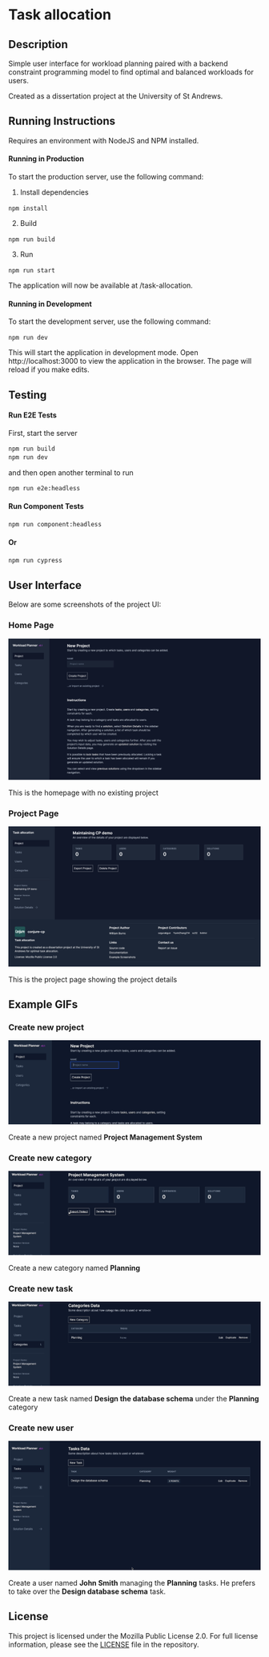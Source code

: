 # Task allocation

## Description

Simple user interface for workload planning paired with a backend constraint programming model to find optimal and balanced workloads for users.

Created as a dissertation project at the University of St Andrews.

## Running Instructions

Requires an environment with NodeJS and NPM installed.

#### Running in Production
To start the production server, use the following command:

1. Install dependencies

`npm install`

2. Build

`npm run build`

3. Run

`npm run start`

The application will now be available at /task-allocation.

#### Running in Development
To start the development server, use the following command:

`npm run dev`

This will start the application in development mode. Open http://localhost:3000 to view the application in the browser. The page will reload if you make edits.

## Testing

#### Run E2E Tests

First, start the server

```bash
npm run build
npm run dev
```

and then open another terminal to run

```bash
npm run e2e:headless
```

#### Run Component Tests

```bash
npm run component:headless
```

#### Or 

```bash
npm run cypress
```

## User Interface

Below are some screenshots of the project UI:

### Home Page

![Home Page](screenshots/homepage.png)

This is the homepage with no existing project

### Project Page

![Project Page](screenshots/project.png)

This is the project page showing the project details

## Example GIFs

### Create new project

![Create Project](screenshots/create-project.gif)

Create a new project named **Project Management System**

### Create new category

![Create Category](screenshots/create-categories.gif)

Create a new category named **Planning**

### Create new task

![Create Task](screenshots/create-task.gif)

Create a new task named **Design the database schema** under the **Planning** category

### Create new user

![Create User](screenshots/create-user.gif)

Create a user named **John Smith** managing the **Planning** tasks. He prefers to take over the **Design database schema** task.

## License

This project is licensed under the Mozilla Public License 2.0. For full license information, please see the [LICENSE](./LICENSE) file in the repository.

